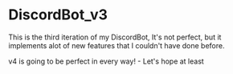 # DiscordBot_v3



This is the third iteration of my DiscordBot, It's not perfect, but it implements alot of new features that I couldn't have done before. 

v4 is going to be perfect in every way! - Let's hope at least
